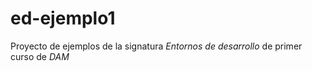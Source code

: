 # ed-ejemplo1
Proyecto de ejemplos de la signatura *Entornos de desarrollo* de primer curso de *DAM*